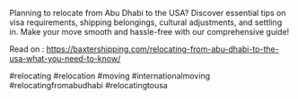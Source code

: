 Planning to relocate from Abu Dhabi to the USA? Discover essential tips on visa requirements, shipping belongings, cultural adjustments, and settling in. Make your move smooth and hassle-free with our comprehensive guide!

Read on : https://baxtershipping.com/relocating-from-abu-dhabi-to-the-usa-what-you-need-to-know/

#relocating #relocation #moving #internationalmoving #relocatingfromabudhabi #relocatingtousa
